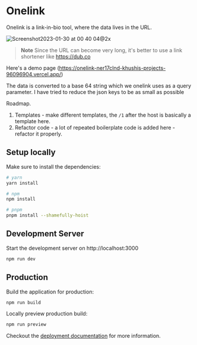 # Onelink

Onelink is a link-in-bio tool, where the data lives in the URL. 

![Screenshot2023-01-30 at 00 40 04@2x](https://user-images.githubusercontent.com/15716057/215350057-5fbf81f5-5f33-4cbe-98ba-0ced8b3c09c8.jpg)

> **Note**
> Since the URL can become very long, it's better to use a link shortener like https://dub.co

Here's a demo page
(https://onelink-ner17clnd-khushis-projects-96096904.vercel.app/)

The data is converted to a base 64 string which we onelink uses as a query parameter. I have tried to reduce the json keys to be as small as possible

Roadmap.
1. Templates - make different templates, the `/1` after the host is basically a template here.
2. Refactor code - a lot of repeated boilerplate code is added here - refactor it properly.

## Setup locally

Make sure to install the dependencies:

```bash
# yarn
yarn install

# npm
npm install

# pnpm
pnpm install --shamefully-hoist
```

## Development Server

Start the development server on http://localhost:3000

```bash
npm run dev
```

## Production

Build the application for production:

```bash
npm run build
```

Locally preview production build:

```bash
npm run preview
```

Checkout the [deployment documentation](https://v3.nuxtjs.org/guide/deploy/presets) for more information.
